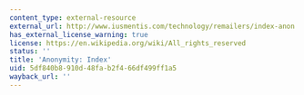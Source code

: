 ```yaml
---
content_type: external-resource
external_url: http://www.iusmentis.com/technology/remailers/index-anon.html
has_external_license_warning: true
license: https://en.wikipedia.org/wiki/All_rights_reserved
status: ''
title: 'Anonymity: Index'
uid: 5df840b8-910d-48fa-b2f4-66df499ff1a5
wayback_url: ''
---
```

